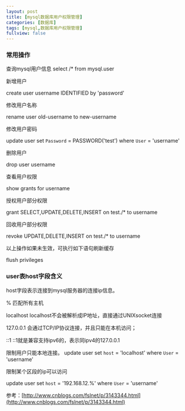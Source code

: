 ```yaml
---
layout: post
title: [mysql数据库用户权限管理]
categories: [数据库]
tags: [mysql,数据库用户权限管理]
fullview: false
---
```

### 常用操作

查询mysql用户信息
select /* from mysql.user

新增用户

create user username IDENTIFIED by 'password'

修改用户名称

rename user old-username to new-username

修改用户密码

update user set `Password` = PASSWORD('test') where `User` = 'username'

删除用户

drop user username

查看用户权限

show grants for username

授权用户部分权限

grant SELECT,UPDATE,DELETE,INSERT on test./* to username

回收用户部分权限

revoke UPDATE,DELETE,INSERT on test./* to username

以上操作如果未生效，可执行如下语句刷新缓存

flush privileges

### user表host字段含义

host字段表示连接到mysql服务器的连接ip信息。

% 匹配所有主机

localhost localhost不会被解析成IP地址，直接通过UNIXsocket连接

127.0.0.1 会通过TCP/IP协议连接，并且只能在本机访问；

::1 ::1就是兼容支持ipv6的，表示同ipv4的127.0.0.1

限制用户只能本地连接。
update user set `host` = 'localhost' where `User` = 'username'

限制某个区段的ip可以访问

update user set `host` = '192.168.12.%' where `User` = 'username'

参考：[http://www.cnblogs.com/fslnet/p/3143344.html](http://www.cnblogs.com/fslnet/p/3143344.html)
